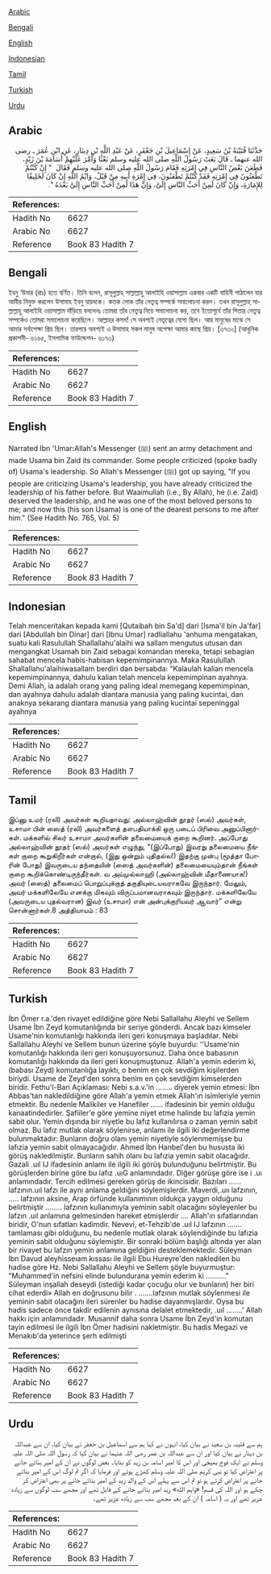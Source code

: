 [Arabic](#arabic)

[Bengali](#bengali)

[English](#english)

[Indonesian](#indonesian)

[Tamil](#tamil)

[Turkish](#turkish)

[Urdu](#urdu)

## Arabic


<div dir="rtl" lang="ar" style={{fontSize:'larger',backgroundColor:'#f8f9fa',padding:20}}>
حَدَّثَنَا قُتَيْبَةُ بْنُ سَعِيدٍ، عَنْ إِسْمَاعِيلَ بْنِ جَعْفَرٍ، عَنْ عَبْدِ اللَّهِ بْنِ دِينَارٍ، عَنِ ابْنِ عُمَرَ ـ رضى الله عنهما ـ قَالَ بَعَثَ رَسُولُ اللَّهِ صلى الله عليه وسلم بَعْثًا وَأَمَّرَ عَلَيْهِمْ أُسَامَةَ بْنَ زَيْدٍ، فَطَعَنَ بَعْضُ النَّاسِ فِي إِمْرَتِهِ فَقَامَ رَسُولُ اللَّهِ صلى الله عليه وسلم فَقَالَ ‏ "‏ إِنْ كُنْتُمْ تَطْعَنُونَ فِي إِمْرَتِهِ فَقَدْ كُنْتُمْ تَطْعَنُونَ، فِي إِمْرَةِ أَبِيهِ مِنْ قَبْلُ، وَايْمُ اللَّهِ إِنْ كَانَ لَخَلِيقًا لِلإِمَارَةِ، وَإِنْ كَانَ لَمِنْ أَحَبِّ النَّاسِ إِلَىَّ، وَإِنَّ هَذَا لَمِنْ أَحَبِّ النَّاسِ إِلَىَّ بَعْدَهُ ‏"‏‏.‏
</div>
<div style={{backgroundColor:'#f8f9fa',padding:20, marginBottom: 10}}><table> <thead> <tr> <th>References:</th> <th></th> </tr> </thead> <tbody><tr><td>Hadith No</td><td>6627</td></tr><tr><td>Arabic No</td><td>6627</td></tr><tr><td>Reference</td><td>Book 83 Hadith 7</td></tr></tbody></table></div>

## Bengali


<div dir="ltr" lang="bn" style={{fontSize:'larger',backgroundColor:'#f8f9fa',padding:20}}>
ইবনু ‘উমার (রাঃ) হতে বর্ণিত। তিনি বলেন, রাসূলুল্লাহ্ সাল্লাল্লাহু আলাইহি ওয়াসাল্লাম একবার একটি বাহিনী পাঠালেন যার আমীর নিযুক্ত করলেন উসামাহ ইবনু যায়দকে। কতক লোক তাঁর নেতৃত্ব সম্পর্কে সমালোচনা করল। তখন রাসূলুল্লাহ্ সাল্লাল্লাহু আলাইহি ওয়াসাল্লাম দাঁড়িয়ে বললেনঃ তোমরা তাঁর নেতৃত্ব নিয়ে সমালোচনা কর, তবে ইতোপূর্বে তাঁর পিতার নেতৃত্ব সম্পর্কেও তোমরা সমালোচনা করেছিলে। আল্লাহর কসম! সে অবশ্যই নেতৃত্বের যোগ্য ছিল। আর মানুষের মাঝে সে আমার সর্বাপেক্ষা প্রিয় ছিল। তারপরে অবশ্যই এ উসামাহ সকল মানুষ অপেক্ষা আমার কাছে প্রিয়। [৩৭৩০] (আধুনিক প্রকাশনী- ৬১৬৫, ইসলামিক ফাউন্ডেশন- ৬১৭৩)
</div>
<div style={{backgroundColor:'#f8f9fa',padding:20, marginBottom: 10}}><table> <thead> <tr> <th>References:</th> <th></th> </tr> </thead> <tbody><tr><td>Hadith No</td><td>6627</td></tr><tr><td>Arabic No</td><td>6627</td></tr><tr><td>Reference</td><td>Book 83 Hadith 7</td></tr></tbody></table></div>

## English


<div dir="ltr" lang="en" style={{fontSize:'larger',backgroundColor:'#f8f9fa',padding:20}}>
Narrated Ibn 'Umar:Allah's Messenger (ﷺ) sent an army detachment and made Usama bin Zaid its commander. Some people criticized (spoke badly of) Usama's leadership. So Allah's Messenger (ﷺ) got up saying, "If you people are criticizing Usama's leadership, you have already criticized the leadership of his father before. But Waaimullah (i.e., By Allah), he (i.e. Zaid) deserved the leadership, and he was one of the most beloved persons to me; and now this (his son Usama) is one of the dearest persons to me after him." (See Hadith No. 765, Vol. 5)
</div>
<div style={{backgroundColor:'#f8f9fa',padding:20, marginBottom: 10}}><table> <thead> <tr> <th>References:</th> <th></th> </tr> </thead> <tbody><tr><td>Hadith No</td><td>6627</td></tr><tr><td>Arabic No</td><td>6627</td></tr><tr><td>Reference</td><td>Book 83 Hadith 7</td></tr></tbody></table></div>

## Indonesian


<div dir="ltr" lang="id" style={{fontSize:'larger',backgroundColor:'#f8f9fa',padding:20}}>
Telah menceritakan kepada kami [Qutaibah bin Sa'd] dari [Isma'il bin Ja'far] dari [Abdullah bin Dinar] dari [Ibnu Umar] radliallahu 'anhuma mengatakan, suatu kali Rasulullah Shallallahu'alaihi wa sallam mengutus utusan dan mengangkat Usamah bin Zaid sebagai komandan mereka, tetapi sebagian sahabat mencela habis-habisan kepemimpinannya. Maka Rasulullah Shallallahu'alaihiwasallam berdiri dan bersabda: "Kalaulah kalian mencela kepemimpinannya, dahulu kalian telah mencela kepemimpinan ayahnya. Demi Allah, ia adalah orang yang paling ideal memegang kepemimpinan, dan ayahnya dahulu adalah diantara manusia yang paling kucintai, dan anaknya sekarang diantara manusia yang paling kucintai sepeninggal ayahnya
</div>
<div style={{backgroundColor:'#f8f9fa',padding:20, marginBottom: 10}}><table> <thead> <tr> <th>References:</th> <th></th> </tr> </thead> <tbody><tr><td>Hadith No</td><td>6627</td></tr><tr><td>Arabic No</td><td>6627</td></tr><tr><td>Reference</td><td>Book 83 Hadith 7</td></tr></tbody></table></div>

## Tamil


<div dir="ltr" lang="ta" style={{fontSize:'larger',backgroundColor:'#f8f9fa',padding:20}}>
இப்னு உமர் (ரலி) அவர்கள் கூறியதாவது: அல்லாஹ்வின் தூதர் (ஸல்) அவர்கள், உசாமா பின் ஸைத் (ரலி) அவர்களைத் தளபதியாக்கி ஒரு படைப் பிரிவை அனுப்பினார்கள். மக்களில் சிலர் உசாமா அவர்களின் தலைமையைக் குறை கூறினர். அப்போது அல்லாஹ்வின் தூதர் (ஸல்) அவர்கள் எழுந்து, “(இப்போது) இவரது தலைமையை நீங்கள் குறை கூறுகிறீர்கள் என்றால், (இது ஒன்றும் புதிதல்ல!) இதற்கு முன்பு (மூத்தா போரின் போது) இவருடைய தந்தையின் (ஸைத் அவர்களின்) தலைமையையும்தான் நீங்கள் குறை கூறிக்கொண்டிருந்தீர்கள். வ அய்முல்லாஹி (அல்லாஹ்வின் மீதாணையாக!) அவர் (ஸைத்) தலைமைப் பொறுப்புக்குத் தகுதியுடையவராகவே இருந்தார். மேலும், அவர் மக்களிலேயே எனக்கு மிகவும் விருப்பமானவராகவும் இருந்தார். மக்களிலேயே (அவருடைய புதல்வரான) இவர் (உசாமா) என் அன்புக்குரியவர் ஆவார்” என்று சொன்னார்கள்.8 அத்தியாயம் : 83
</div>
<div style={{backgroundColor:'#f8f9fa',padding:20, marginBottom: 10}}><table> <thead> <tr> <th>References:</th> <th></th> </tr> </thead> <tbody><tr><td>Hadith No</td><td>6627</td></tr><tr><td>Arabic No</td><td>6627</td></tr><tr><td>Reference</td><td>Book 83 Hadith 7</td></tr></tbody></table></div>

## Turkish


<div dir="ltr" lang="tr" style={{fontSize:'larger',backgroundColor:'#f8f9fa',padding:20}}>
İbn Ömer r.a.'den rivayet edildiğine göre Nebi Sallallahu Aleyhi ve Sellem Usame İbn Zeyd komutanlığında bir seriye gönderdi. Ancak bazı kimseler Usame'nin komutanlığı hakkında ileri geri konuşmaya başladılar. Nebi Sallallahu Aleyhi ve Sellem bunun üzerine şöyle buyurdu: ''Usame'nin komutanlığı hakkında ileri geri konuşuyorsunuz. Daha önce babasının komutanlığı hakkında da ileri geri konuşmuştunuz. Allah'a yemin ederim ki, (babası Zeyd) komutanlığa layıktı, o benim en çok sevdiğim kişilerden biriydi. Usame de Zeyd'den sonra benim en çok sevdiğim kimselerden biridir. Fethu'l-Bari Açıklaması: Nebi s.a.v.'in ........ diyerek yemin etmesi: İbn Abbas'tan nakledildiğine göre Allah'a yemin etmek Allah'ın isimleriyle yemin etmektir. Bu nedenle Malikiler ve Hanefiler ...... ifadesinin bir yemin olduğu kanaatindedirler. Şafiiler'e göre yemine niyet etme halinde bu lafızia yemin sabit olur. Yemin dışında bir niyetle bu lafız kullanılırsa o zaman yemin sabit olmaz. Bu lafız mutlak olarak söylenirse, anlamı ile ilgili iki değerlendirme bulunmaktadır: Bunların doğru olanı yemin niyetiyle söylenmemişse bu lafızia yemin sabit olmayacağıdır. Ahmed İbn Hanbel'den bu hususta iki görüş nakledilmiştir. Bunların sahih olanı bu lafızia yemin sabit olacağıdır. Gazali .uıl IJ ifadesinin anlamı ile ilgili iki görüş bulunduğunu belirtmiştir. Bu görüşlerden birine göre bu lafız .uıG anlamındadır. Diğer görüşe göre ise i .uı anlamındadır. Tercih edilmesi gereken görüş de ikincisidir. Bazıları ...... lafzının.uıl lafzı ile aynı anlama geldiğini söylemişlerdir. Maverdi,.uıı lafzının, ..... lafzının aksine, Arap örfünde kullanımının oldukça yaygın olduğunu belirtmiştir ........ lafzının kullanımıyla yeminin sabit olacağını söyleyenler bu lafzın .uıl anlamına gelmesinden hareket etmişlerdir .... Allah'ın sıfatlarından biridir, O'nun sıfatları kadimdir. Nevevi, et-Tehzib'de .uıl IJ lafzının ....... tamlaması gibi olduğunu, bu nedenle mutlak olarak söylendiğinde bu lafızia yeminin sabit olduğunu söylemiştir. Bir sonraki bölüm başlığı altında yer alan bir rivayet bu lafzın yemin anlamına geldiğini desteklemektedir. Süleyman İbn Davud aleyhisseıam kıssası ile ilgili Ebu Hureyre'den nakledilen bu hadise göre Hz. Nebi Sallallahu Aleyhi ve Sellem şöyle buyurmuştur: "Muhammed'in nefsini elinde bulundurana yemin ederim ki .........." Süleyman inşallah deseydi (istediği kadar çocuğu olur ve bunların) her biri cihat ederdi» Allah en doğrusunu bilir . .......lafzının mutlak söylenmesi ile yeminin sabit olacağını ileri sürenler bu hadise dayanmışlardır. Oysa bu hadis sadece önce takdir edilenin aynısına delalet etmektedir, .uıl ........' Allah hakkı için anlamındadır. Musannif daha sonra Usame İbn Zeyd'in komutan tayin edilmesi ile ilgili İbn Ömer hadisini nakletmiştir. Bu hadis Megazi ve Menakıb'da yeterince şerh edilmişti
</div>
<div style={{backgroundColor:'#f8f9fa',padding:20, marginBottom: 10}}><table> <thead> <tr> <th>References:</th> <th></th> </tr> </thead> <tbody><tr><td>Hadith No</td><td>6627</td></tr><tr><td>Arabic No</td><td>6627</td></tr><tr><td>Reference</td><td>Book 83 Hadith 7</td></tr></tbody></table></div>

## Urdu


<div dir="rtl" lang="ur" style={{fontSize:'larger',backgroundColor:'#f8f9fa',padding:20}}>
ہم سے قتیبہ بن سعید نے بیان کیا، انہوں نے کہا ہم سے اسماعیل بن جعفر نے بیان کیا، ان سے عبداللہ بن دینار نے بیان کیا اور ان سے عبداللہ بن عمر رضی اللہ عنہما نے بیان کیا کہ رسول اللہ صلی اللہ علیہ وسلم نے ایک فوج بھیجی اور اس کا امیر اسامہ بن زید کو بنایا۔ بعض لوگوں نے ان کے امیر بنائے جانے پر اعتراض کیا تو نبی کریم صلی اللہ علیہ وسلم کھڑے ہوئے اور فرمایا کہ اگر تم لوگ اس کے امیر بنائے جانے پر اعتراض کرتے ہو تو تم اس سے پہلے اس کے والد زید کے امیر بنائے جانے پر بھی اعتراض کر چکے ہو اور اللہ کی قسم! «وايم الله» زید امیر بنائے جانے کے قابل تھے اور مجھے سب لوگوں سے زیادہ عزیز تھے اور یہ ( اسامہ ) ان کے بعد مجھے سب سے زیادہ عزیز تھے۔
</div>
<div style={{backgroundColor:'#f8f9fa',padding:20, marginBottom: 10}}><table> <thead> <tr> <th>References:</th> <th></th> </tr> </thead> <tbody><tr><td>Hadith No</td><td>6627</td></tr><tr><td>Arabic No</td><td>6627</td></tr><tr><td>Reference</td><td>Book 83 Hadith 7</td></tr></tbody></table></div>